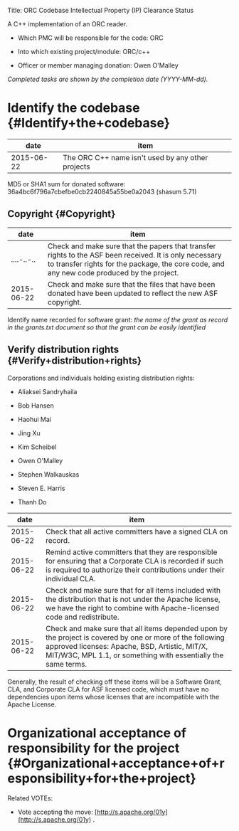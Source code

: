 Title: ORC Codebase Intellectual Property (IP) Clearance Status


A C++ implementation of an ORC reader.



- Which PMC will be responsible for the code: ORC


- Into which existing project/module: ORC/c++


- Officer or member managing donation: Owen O'Malley

 _Completed tasks are shown by the completion date (YYYY-MM-dd)._ 


# Identify the codebase {#Identify+the+codebase}

| date | item |
|------|------|
| 2015-06-22 | The ORC C++ name isn't used by any other projects |

MD5 or SHA1 sum for donated software: 36a4bc6f796a7cbefbe0cb2240845a55be0a2043 (shasum 5.71)


## Copyright {#Copyright}

| date | item |
|------|------|
| ....-..-.. | Check and make sure that the papers that transfer rights to the ASF been received. It is only necessary to transfer rights for the package, the core code, and any new code produced by the project. |
| 2015-06-22 | Check and make sure that the files that have been donated have been updated to reflect the new ASF copyright. |

Identify name recorded for software grant: _the name of the grant as record in the grants.txt document so that the grant can be easily identified_ 


## Verify distribution rights {#Verify+distribution+rights}

Corporations and individuals holding existing distribution rights:



- Aliaksei Sandryhaila

- Bob Hansen

- Haohui Mai

- Jing Xu

- Kim Scheibel

- Owen O'Malley

- Stephen Walkauskas

- Steven E. Harris

- Thanh Do

| date | item |
|------|------|
| 2015-06-22 | Check that all active committers have a signed CLA on record. |
| 2015-06-22 | Remind active committers that they are responsible for ensuring that a Corporate CLA is recorded if such is required to authorize their contributions under their individual CLA. |
| 2015-06-22 | Check and make sure that for all items included with the distribution that is not under the Apache license, we have the right to combine with Apache-licensed code and redistribute. |
| 2015-06-22 | Check and make sure that all items depended upon by the project is covered by one or more of the following approved licenses: Apache, BSD, Artistic, MIT/X, MIT/W3C, MPL 1.1, or something with essentially the same terms. |

Generally, the result of checking off these items will be a Software Grant, CLA, and Corporate CLA for ASF licensed code, which must have no dependencies upon items whose licenses that are incompatible with the Apache License.


# Organizational acceptance of responsibility for the project {#Organizational+acceptance+of+responsibility+for+the+project}

Related VOTEs:



- Vote accepting the move: [http://s.apache.org/01y](http://s.apache.org/01y) .
